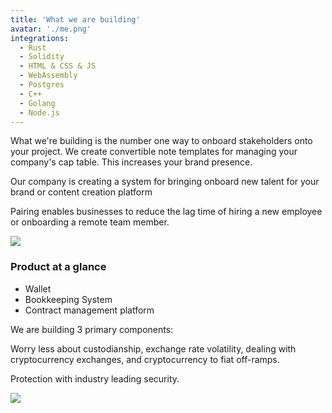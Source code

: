 ```yaml
---
title: 'What we are building'
avatar: './me.png'
integrations:
  - Rust
  - Solidity
  - HTML & CSS & JS
  - WebAssembly
  - Postgres
  - C++
  - Golang
  - Node.js
---
```


What we're building is the number one way to onboard stakeholders onto your project. We create convertible note templates for managing your company's cap table. This increases your brand presence.

Our company is creating a system for bringing onboard new talent for your brand or content creation platform

Pairing enables businesses to reduce the lag time of hiring a new employee or onboarding a remote team member.

![](https://s3-us-west-2.amazonaws.com/fireteam-alpha/https-decentral-solutions-cdn/DSC00446_preview.jpeg)

### Product at a glance

- Wallet
- Bookkeeping System
- Contract management platform

We are building 3 primary components:

Worry less about custodianship, exchange rate volatility, dealing with cryptocurrency exchanges, and cryptocurrency to fiat off-ramps.

Protection with industry leading security.

![](https://s3-us-west-2.amazonaws.com/fireteam-alpha/https-decentral-solutions-cdn/DSC00630_preview.jpeg)
